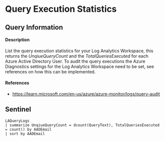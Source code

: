 # Query Execution Statistics

## Query Information

#### Description
List the query execution statistics for your Log Analytics Workspace, this returns the *UnqiueQueryCount* and the *TotalQueriesExecuted* for each Azure Active Directory User. 
To audit the query executions the Azure Diagnostics settings for the Log Analytics Workspace need to be set, see references on how this can be implemented.

#### References
- https://learn.microsoft.com/en-us/azure/azure-monitor/logs/query-audit

## Sentinel
```KQL
LAQueryLogs
| summarize UnqiueQueryCount = dcount(QueryText), TotalQueriesExecuted = count() by AADEmail
| sort by AADEmail
```
